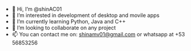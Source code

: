- 👋 Hi, I’m @shinAC01
- 👀 I’m interested in development of desktop and movile apps
- 🌱 I’m currently learning Python, Java and C++
- 💞️ I’m looking to collaborate on any project
- 📫 You can contact me on: shinamv01@gmail.com or whatsapp at +53 56853256

<!---
shinAC01/shinAC01 is a ✨ special ✨ repository because its `README.md` (this file) appears on your GitHub profile.
You can click the Preview link to take a look at your changes.
--->
